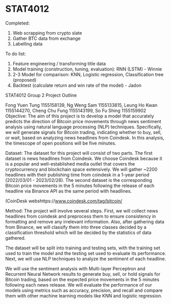 # STAT4012

Completed:
1. Web scrapping from crypto slate
2. Gather BTC data from exchange
3. Labelling data 

To do list:
1. Feature engineering / transforming title data
2. Model training (construction, tuning, evaluation): RNN (LSTM) - Winnie
3. 2-3 Model for comparison: KNN, Logistic regression, Classification tree (proposed)
4. Backtest (calculate return and win rate of the model) - Jadon


STAT4012 Group 2 Project Outline

Fong Yuen Tung 1155158139, Ng Weng Sam 1155133815, Leung Ho Kwan 1155144270, Cheng Chu Fung 1155143199, So Fu Shing 1155159902 Objective: The aim of this project is to develop a model that accurately predicts the direction of Bitcoin price movements through news sentiment analysis using natural language processing (NLP) techniques. Specifically, we will generate signals for Bitcoin trading, indicating whether to buy, sell, or wait, based on analyzing news headlines from Coindesk. In this analysis, the timescope of open positions will be five minutes.

Dataset: The dataset for this project will consist of two parts. The first dataset is news headlines from Coindesk. We choose Coindesk because it is a popular and well-established media outlet that covers the cryptocurrency and blockchain space extensively. We will gather ~2200 headlines with their publishing time from coindesk in a 1-year period (2022/03/01 - 2023/02/28). The second dataset is the corresponding Bitcoin price movements in the 5 minutes following the release of each headline via Binance API as the same period with headlines.

(CoinDesk webshttps://www.coindesk.com/tag/bitcoin/

Method: The project will involve several steps. First, we will collect news headlines from coindesk and preprocess them to ensure consistency in formatting and remove any irrelevant information. Also, after gathering data from Binance, we will classify them into three classes decided by a classification threshold which will be decided by the statistics of data gathered.

The dataset will be split into training and testing sets, with the training set used to train the model and the testing set used to evaluate its performance. Next, we will use NLP techniques to analyze the sentiment of each headline.

We will use the sentiment analysis with Multi-layer Perceptron and Recurrent Neural Network results to generate buy, sell, or hold signals for Bitcoin trading, based on the expected price movements in the 5 minutes following each news release. We will evaluate the performance of our models using metrics such as accuracy, precision, and recall and compare them with other machine learning models like KNN and logistic regression.
